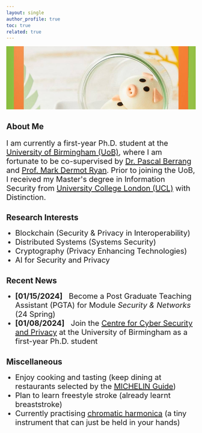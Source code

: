 ```yaml
---
layout: single
author_profile: true
toc: true
related: true
---
```


<img class="img-responsive" src="/assets/images/pig.jpg" alt=""><br>
    
## About Me

<p style="font-size:20px">
    I am currently a first-year Ph.D. student at the <a href="https://www.birmingham.ac.uk/">University of Birmingham (UoB)</a>, where I am fortunate to be co-supervised by <a href="https://pascal-berrang.de/">Dr. Pascal Berrang</a> and <a href="https://www.cs.bham.ac.uk/~mdr/">Prof. Mark Dermot Ryan</a>. Prior to joining the UoB, I received my Master's degree in Information Security from <a href="https://www.ucl.ac.uk/">University College London (UCL)</a> with Distinction.
</p>

## Research Interests

<ul>
    <li style="font-size:20px">Blockchain (Security & Privacy in Interoperability)</li>
    <li style="font-size:20px">Distributed Systems (Systems Security)</li>
    <li style="font-size:20px">Cryptography (Privacy Enhancing Technologies)</li>
    <li style="font-size:20px">AI for Security and Privacy</li>
</ul>

## Recent News

<ul>
    <li  style="font-size:20px"><b>[01/15/2024]</b> &nbsp; Become a Post Graduate Teaching Assistant (PGTA) for Module <em>Security & Networks</em> (24 Spring)</li>
    <li  style="font-size:20px"><b>[01/08/2024]</b> &nbsp; Join the <a href="https://www.birmingham.ac.uk/research/centre-for-cyber-security-and-privacy/index.aspx">Centre for Cyber Security and Privacy</a> at the University of Birmingham as a first-year Ph.D. student</li>
</ul>

## Miscellaneous

<ul>
    <li  style="font-size:20px">Enjoy cooking and tasting (keep dining at restaurants selected by the <a href="https://guide.michelin.com/gb/en">MICHELIN Guide</a>)</li>
    <li  style="font-size:20px">Plan to learn freestyle stroke (already learnt breaststroke)</li>
    <li  style="font-size:20px">Currently practising <a href="https://en.wikipedia.org/wiki/Chromatic_harmonica">chromatic harmonica</a> (a tiny instrument that can just be held in your hands)</li>
</ul>
